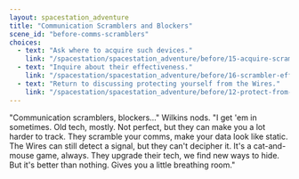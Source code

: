 ```yaml
---
layout: spacestation_adventure
title: "Communication Scramblers and Blockers"
scene_id: "before-comms-scramblers"
choices:
  - text: "Ask where to acquire such devices."
    link: "/spacestation/spacestation_adventure/before/15-acquire-scramblers/"
  - text: "Inquire about their effectiveness."
    link: "/spacestation/spacestation_adventure/before/16-scrambler-effectiveness/"
  - text: "Return to discussing protecting yourself from the Wires."
    link: "/spacestation/spacestation_adventure/before/12-protect-from-wires/"
---
```


"Communication scramblers, blockers..." Wilkins nods. "I get 'em in sometimes. Old tech, mostly. Not perfect, but they can make you a lot harder to track. They scramble your comms, make your data look like static. The Wires can still detect a signal, but they can't decipher it. It's a cat-and-mouse game, always. They upgrade their tech, we find new ways to hide. But it's better than nothing. Gives you a little breathing room."
